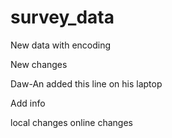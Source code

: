 # survey_data


New data with encoding

New changes

Daw-An added this line on his laptop

Add info

local changes
online changes
